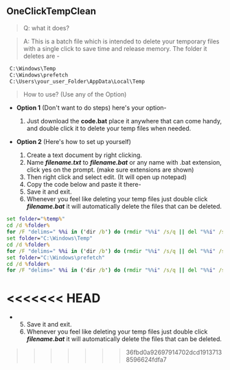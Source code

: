 ## OneClickTempClean

> Q: what it does?

> A: This is a batch file which is intended to delete your temporary files with a single click to save time and release memory. The folder it deletes are -

```sh
 C:\Windows\Temp
 C:\Windows\prefetch
 C:\Users\your_user_Folder\AppData\Local\Temp
```

> How to use? (Use any of the Option)

- **Option 1** (Don't want to do steps) here's your option-

  1.  Just download the **code.bat** place it anywhere that can come handy, and double click it to delete your temp files when needed.

- **Option 2** (Here's how to set up yourself)

  1. Create a text document by right clicking.
  2. Name **_filename.txt_** to **_filename.bat_** or any name with .bat extension, click yes on the prompt. (make sure extensions are shown)
  3. Then right click and select edit. (It will open up notepad)
  4. Copy the code below and paste it there-
  5. Save it and exit.
  6. Whenever you feel like deleting your temp files just double click **_filename.bat_** it will automatically delete the files that can be deleted.

```bat
set folder="%temp%"
cd /d %folder%
for /F "delims=" %%i in ('dir /b') do (rmdir "%%i" /s/q || del "%%i" /s/q)
set folder="C:\Windows\Temp"
cd /d %folder%
for /F "delims=" %%i in ('dir /b') do (rmdir "%%i" /s/q || del "%%i" /s/q)
set folder="C:\Windows\prefetch"
cd /d %folder%
for /F "delims=" %%i in ('dir /b') do (rmdir "%%i" /s/q || del "%%i" /s/q)
```
<<<<<<< HEAD
=======
*
  5. Save it and exit.
  6. Whenever you feel like deleting your temp files just double click **_filename.bat_** it will automatically delete the files that can be deleted.
>>>>>>> 36fbd0a92697914702dcd19137138596624fdfa7
